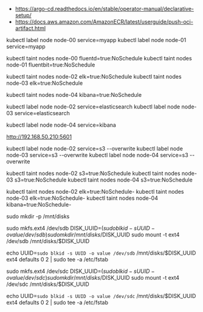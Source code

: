 - https://argo-cd.readthedocs.io/en/stable/operator-manual/declarative-setup/
- https://docs.aws.amazon.com/AmazonECR/latest/userguide/push-oci-artifact.html







kubectl label node node-00 service=myapp
kubectl label node node-01 service=myapp

kubectl taint nodes node-00 fluentd=true:NoSchedule
kubectl taint nodes node-01 fluentbit=true:NoSchedule

kubectl taint nodes node-02 elk=true:NoSchedule
kubectl taint nodes node-03 elk=true:NoSchedule

kubectl taint nodes node-04 kibana=true:NoSchedule

kubectl label node node-02 service=elasticsearch
kubectl label node node-03 service=elasticsearch


kubectl label node node-04 service=kibana




http://192.168.50.210:5601





kubectl label node node-02 service=s3 --overwrite
kubectl label node node-03 service=s3 --overwrite
kubectl label node node-04 service=s3 --overwrite

kubectl taint nodes node-02 s3=true:NoSchedule
kubectl taint nodes node-03 s3=true:NoSchedule
kubectl taint nodes node-04 s3=true:NoSchedule


kubectl taint nodes node-02 elk=true:NoSchedule-
kubectl taint nodes node-03 elk=true:NoSchedule-
kubectl taint nodes node-04 kibana=true:NoSchedule-



sudo mkdir -p /mnt/disks

sudo mkfs.ext4 /dev/sdb
DISK_UUID=$(sudo blkid -s UUID -o value /dev/sdb) 
sudo mkdir /mnt/disks/$DISK_UUID
sudo mount -t ext4 /dev/sdb /mnt/disks/$DISK_UUID

echo UUID=`sudo blkid -s UUID -o value /dev/sdb` /mnt/disks/$DISK_UUID ext4 defaults 0 2 | sudo tee -a /etc/fstab




sudo mkfs.ext4 /dev/sdc
DISK_UUID=$(sudo blkid -s UUID -o value /dev/sdc) 
sudo mkdir /mnt/disks/$DISK_UUID
sudo mount -t ext4 /dev/sdc /mnt/disks/$DISK_UUID

echo UUID=`sudo blkid -s UUID -o value /dev/sdc` /mnt/disks/$DISK_UUID ext4 defaults 0 2 | sudo tee -a /etc/fstab
